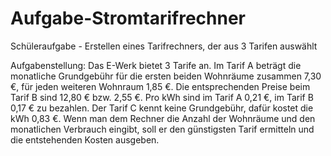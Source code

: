# Aufgabe-Stromtarifrechner
Schüleraufgabe - Erstellen eines Tarifrechners, der aus 3 Tarifen auswählt

Aufgabenstellung:
Das E-Werk bietet 3 Tarife an. 
Im Tarif A beträgt die monatliche Grundgebühr für die ersten beiden Wohnräume zusammen 7,30 €, für jeden weiteren Wohnraum 1,85 €. 
Die entsprechenden Preise beim Tarif B sind 12,80 € bzw. 2,55 €.
Pro kWh sind im Tarif A  0,21 €, im Tarif B  0,17 € zu bezahlen. 
Der Tarif C kennt keine Grundgebühr, dafür kostet die kWh 0,83 €.
Wenn man dem Rechner die Anzahl der Wohnräume und den monatlichen Verbrauch eingibt, soll er den günstigsten Tarif ermitteln und die
entstehenden Kosten ausgeben. 
